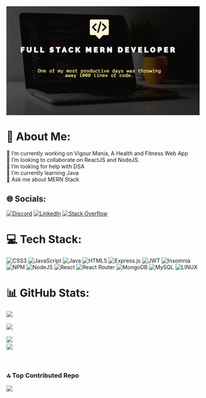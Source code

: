 <img align="center" src="banner.jpeg" alt="rohitrokz29" />

# 💫 About Me:
🔭 I’m currently working on Vigour Mania, A Health and Fitness Web App<br>👯 I’m looking to collaborate on ReactJS and NodeJS.<br>🤝 I’m looking for help with DSA<br>🌱 I’m currently learning Java <br>💬 Ask me about MERN Stack<br>


## 🌐 Socials:
[![Discord](https://img.shields.io/badge/Discord-%237289DA.svg?logo=discord&logoColor=white)](https://discord.gg/#4162) 
[![LinkedIn](https://img.shields.io/badge/LinkedIn-%230077B5.svg?logo=linkedin&logoColor=white)](https://linkedin.com/in/rohit-kharche-118286235)
[![Stack Overflow](https://img.shields.io/badge/-Stackoverflow-FE7A16?logo=stack-overflow&logoColor=white)](https://stackoverflow.com/users/22011616) 

# 💻 Tech Stack:
![CSS3](https://img.shields.io/badge/css3-%231572B6.svg?style=for-the-badge&logo=css3&logoColor=white) ![JavaScript](https://img.shields.io/badge/javascript-%23323330.svg?style=for-the-badge&logo=javascript&logoColor=%23F7DF1E) ![Java](https://img.shields.io/badge/java-%23ED8B00.svg?style=for-the-badge&logo=java&logoColor=white) ![HTML5](https://img.shields.io/badge/html5-%23E34F26.svg?style=for-the-badge&logo=html5&logoColor=white) ![Express.js](https://img.shields.io/badge/express.js-%23404d59.svg?style=for-the-badge&logo=express&logoColor=%2361DAFB) ![JWT](https://img.shields.io/badge/JWT-black?style=for-the-badge&logo=JSON%20web%20tokens) ![Insomnia](https://img.shields.io/badge/Insomnia-black?style=for-the-badge&logo=insomnia&logoColor=5849BE) ![NPM](https://img.shields.io/badge/NPM-%23000000.svg?style=for-the-badge&logo=npm&logoColor=white) ![NodeJS](https://img.shields.io/badge/node.js-6DA55F?style=for-the-badge&logo=node.js&logoColor=white) ![React](https://img.shields.io/badge/react-%2320232a.svg?style=for-the-badge&logo=react&logoColor=%2361DAFB) ![React Router](https://img.shields.io/badge/React_Router-CA4245?style=for-the-badge&logo=react-router&logoColor=white) ![MongoDB](https://img.shields.io/badge/MongoDB-%234ea94b.svg?style=for-the-badge&logo=mongodb&logoColor=white) ![MySQL](https://img.shields.io/badge/mysql-%2300f.svg?style=for-the-badge&logo=mysql&logoColor=white) ![LINUX](https://img.shields.io/badge/Linux-FCC624?style=for-the-badge&logo=linux&logoColor=black)
# 📊 GitHub Stats:
[![](https://visitcount.itsvg.in/api?id=rohitrokz29&icon=0&color=0)](https://visitcount.itsvg.in)

![](https://github-readme-stats.vercel.app/api?username=rohitrokz29&theme=dark&hide_border=false&include_all_commits=false&count_private=false)<br/>

  ![](https://github-readme-stats.vercel.app/api/top-langs/?username=rohitrokz29&theme=dark&hide_border=false&include_all_commits=false&count_private=false&layout=compact)
  </br>
![](https://github-readme-streak-stats.herokuapp.com/?user=rohitrokz29&theme=dark&hide_border=false)<br/>

<br>

### 🔝 Top Contributed Repo
![](https://github-contributor-stats.vercel.app/api?username=rohitrokz29&limit=5&theme=onedark&combine_all_yearly_contributions=true)


